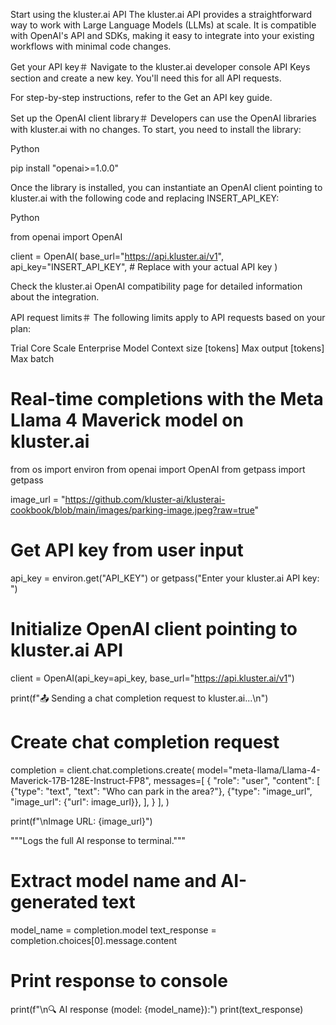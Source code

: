 Start using the kluster.ai API
The kluster.ai API provides a straightforward way to work with Large Language Models (LLMs) at scale. It is compatible with OpenAI's API and SDKs, making it easy to integrate into your existing workflows with minimal code changes.

Get your API key＃
Navigate to the kluster.ai developer console API Keys section and create a new key. You'll need this for all API requests.

For step-by-step instructions, refer to the Get an API key guide.

Set up the OpenAI client library＃
Developers can use the OpenAI libraries with kluster.ai with no changes. To start, you need to install the library:

Python

pip install "openai>=1.0.0"

Once the library is installed, you can instantiate an OpenAI client pointing to kluster.ai with the following code and replacing INSERT_API_KEY:

Python

from openai import OpenAI

client = OpenAI(
base_url="https://api.kluster.ai/v1",
api_key="INSERT_API_KEY", # Replace with your actual API key
)

Check the kluster.ai OpenAI compatibility page for detailed information about the integration.

API request limits＃
The following limits apply to API requests based on your plan:

Trial
Core
Scale
Enterprise
Model Context size
[tokens] Max output
[tokens] Max batch

# Real-time completions with the Meta Llama 4 Maverick model on kluster.ai

from os import environ
from openai import OpenAI
from getpass import getpass

image_url = "https://github.com/kluster-ai/klusterai-cookbook/blob/main/images/parking-image.jpeg?raw=true"

# Get API key from user input

api_key = environ.get("API_KEY") or getpass("Enter your kluster.ai API key: ")

# Initialize OpenAI client pointing to kluster.ai API

client = OpenAI(api_key=api_key, base_url="https://api.kluster.ai/v1")

print(f"📤 Sending a chat completion request to kluster.ai...\n")

# Create chat completion request

completion = client.chat.completions.create(
model="meta-llama/Llama-4-Maverick-17B-128E-Instruct-FP8",
messages=[
{
"role": "user",
"content": [
{"type": "text", "text": "Who can park in the area?"},
{"type": "image_url", "image_url": {"url": image_url}},
],
}
],
)

print(f"\nImage URL: {image_url}")

"""Logs the full AI response to terminal."""

# Extract model name and AI-generated text

model_name = completion.model
text_response = completion.choices[0].message.content

# Print response to console

print(f"\n🔍 AI response (model: {model_name}):")
print(text_response)
